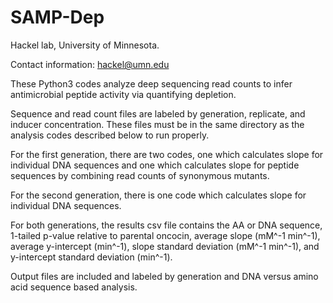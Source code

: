 # SAMP-Dep
Hackel lab, University of Minnesota.

Contact information: hackel@umn.edu

These Python3 codes analyze deep sequencing read counts to infer antimicrobial peptide activity via quantifying depletion.

Sequence and read count files are labeled by generation, replicate, and inducer concentration. These files must be in the same directory as the analysis codes described below to run properly.

For the first generation, there are two codes, one which calculates slope for individual DNA sequences and one which calculates slope for peptide sequences by combining read counts of synonymous mutants.

For the second generation, there is one code which calculates slope for individual DNA sequences.

For both generations, the results csv file contains the AA or DNA sequence, 1-tailed p-value relative to parental oncocin, average slope (mM^-1 min^-1), average y-intercept (min^-1), slope standard deviation (mM^-1 min^-1), and y-intercept standard deviation (min^-1).

Output files are included and labeled by generation and DNA versus amino acid sequence based analysis.
